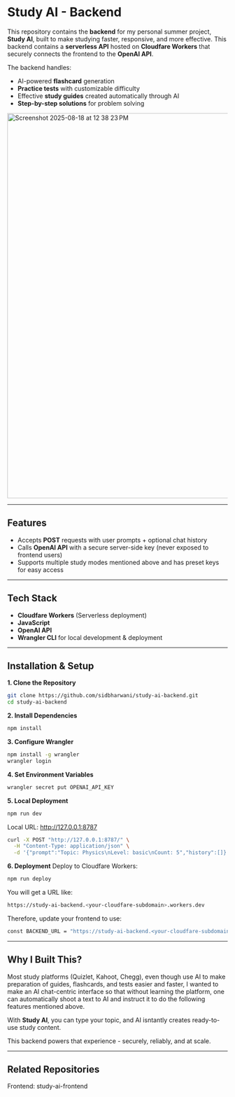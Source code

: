 # Study AI - Backend
This repository contains the **backend** for my personal summer project, **Study AI**, built to make studying faster, responsive, and more effective. This backend contains a **serverless API** hosted on **Cloudfare Workers** that securely connects the frontend to the **OpenAI API**.

The backend handles: 
* AI-powered **flashcard** generation
* **Practice tests** with customizable difficulty
* Effective **study guides** created automatically through AI
* **Step-by-step solutions** for problem solving

<img width="1315" height="880" alt="Screenshot 2025-08-18 at 12 38 23 PM" src="https://github.com/user-attachments/assets/7b0cb0c8-8138-43a6-aceb-fd908b33e192" />



  ---
  ## Features
  * Accepts **POST** requests with user prompts + optional chat history
  * Calls **OpenAI API** with a secure server-side key (never exposed to frontend users)
  * Supports multiple study modes mentioned above and has preset keys for easy access

---
## Tech Stack
* **Cloudfare Workers** (Serverless deployment)
* **JavaScript**
* **OpenAI API**
* **Wrangler CLI** for local development & deployment

---
## Installation & Setup 

**1. Clone the Repository** 
```bash
git clone https://github.com/sidbharwani/study-ai-backend.git
cd study-ai-backend
```

**2. Install Dependencies**
```bash
npm install
```

**3. Configure Wrangler**
```bash
npm install -g wrangler
wrangler login
```

**4. Set Environment Variables**
```bash
wrangler secret put OPENAI_API_KEY
````

**5. Local Deployment**
```bash
npm run dev
```
Local URL: http://127.0.0.1:8787

```bash
curl -X POST "http://127.0.0.1:8787/" \
  -H "Content-Type: application/json" \
  -d '{"prompt":"Topic: Physics\nLevel: basic\nCount: 5","history":[]}'
```

**6. Deployment**
Deploy to Cloudfare Workers:
```bash
npm run deploy
```

You will get a URL like:
```bash
https://study-ai-backend.<your-cloudfare-subdomain>.workers.dev
```

Therefore, update your frontend to use: 
```bash
const BACKEND_URL = "https://study-ai-backend.<your-cloudfare-subdomain>.workers.dev"
```

---
## Why I Built This? 
Most study platforms (Quizlet, Kahoot, Chegg), even though use AI to make  preparation of guides, flashcards, and tests easier and faster, I wanted to make an AI chat-centric interface so that without learning the platform, one can automatically shoot a text to AI and instruct it to do the following features mentioned above. 

With **Study AI**, you can type your topic, and AI isntantly creates ready-to-use study content. 

This backend powers that experience - securely, reliably, and at scale. 

---
## Related Repositories
Frontend: study-ai-frontend
